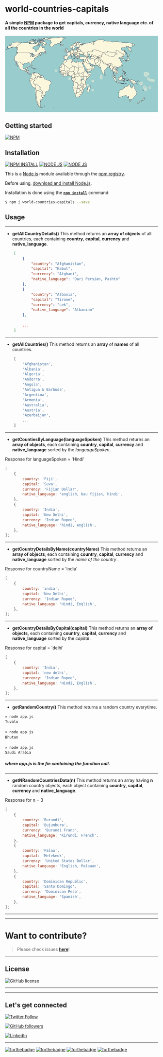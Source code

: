 # world-countries-capitals

#### A simple [NPM](https://www.npmjs.com/package/world-countries-capitals) package to get capitals, currency, native language etc. of all the countries in the world

![world-countries-capitals](assets/world-countries-capitals.gif)

## Getting started

[![NPM](https://nodei.co/npm/world-countries-capitals.png?compact=true)](https://nodei.co/npm/world-countries-capitals/)

## Installation

[![NPM INSTALL](http://img.shields.io/badge/npm-install-blue.svg?style=for-the-badge&logo=npm)](https://docs.npmjs.com/getting-started/installing-npm-packages-locally) [![NODE JS](http://img.shields.io/badge/Node-JS-teal.svg?style=for-the-badge&logo=node.js)](https://nodejs.org/en/) [![NODE JS](https://img.shields.io/npm/v/world-countries-capitals?logo=npm&label=world-countries-capitals&style=for-the-badge)](https://www.npmjs.com/package/world-countries-capitals)

This is a [Node.js](https://nodejs.org/en/) module available through the
[npm registry](https://www.npmjs.com/).

Before using, [download and install Node.js](https://nodejs.org/en/download/).

Installation is done using the
**[`npm install`](https://docs.npmjs.com/getting-started/installing-npm-packages-locally)** command:

```bash
$ npm i world-countries-capitals --save
```

## Usage

---

- **getAllCountryDetails()** This method returns an **array of objects** of all countries, each containing **country**, **capital**, **currency** and **native_language**.

```json
    [
        {
            "country": "Afghanistan",
            "capital": "Kabul",
            "currency": "Afghani",
            "native_language": "Dari Persian, Pashto"
        },
        {
            "country": "Albania",
            "capital": "Tirane",
            "currency": "Lek",
            "native_language": "Albanian"
        },

        ...
    ]
```

---

- **getAllCountries()** This method returns an **array** of **names** of all countries.

```javascript
    [
        'Afghanistan',
        'Albania',
        'Algeria',
        'Andorra',
        'Angola',
        'Antigua & Barbuda',
        'Argentina',
        'Armenia',
        'Australia',
        'Austria',
        'Azerbaijan',
        ...
    ]
```

---

- **getCountiesByLanguage(languageSpoken)** This method returns an **array of objects**, each containing **country**, **capital**, **currency** and **native_language** sorted by the _languageSpoken_.

Response for languageSpoken = 'Hindi'

```javascript
[
	{
		country: 'Fiji',
		capital: 'Suva',
		currency: 'Fijian Dollar',
		native_language: 'english, bau fijian, hindi',
	},
	{
		country: 'India',
		capital: 'New Delhi',
		currency: 'Indian Rupee',
		native_language: 'hindi, english',
	},
];
```

---

- **getCountryDetailsByName(countryName)** This method returns an **array of objects**, each containing **country**, **capital**, **currency** and **native_language** sorted by the _name of the country_ .

Response for countryName = 'india'

```javascript
[
	{
		country: 'india',
		capital: 'New Delhi',
		currency: 'Indian Rupee',
		native_language: 'Hindi, English',
	},
];
```

---

- **getCountryDetailsByCapital(capital)** This method returns an **array of objects**, each containing **country**, **capital**, **currency** and **native_language** sorted by the _capital_ .

Response for capital = 'delhi'

```javascript
[
	{
		country: 'India',
		capital: 'new delhi',
		currency: 'Indian Rupee',
		native_language: 'Hindi, English',
	},
];
```

---

- **getRandomCountry()** This method returns a random country everytime.

```bash
» node app.js
Tuvalu

» node app.js
Bhutan

» node app.js
Saudi Arabia
```

##### where app.js is the fie containing the function call.

---

- **getNRandomCountriesData(n)** This method returns an array having **n** random country objects, each object containing **country**, **capital**, **currency** and **native_language**.

Response for n = 3

```javascript
[
	{
		country: 'Burundi',
		capital: 'Bujumbura',
		currency: 'Burundi Franc',
		native_language: 'Kirundi, French',
	},
	{
		country: 'Palau',
		capital: 'Melekeok',
		currency: 'United States Dollar',
		native_language: 'English, Palauan',
	},
	{
		country: 'Dominican Republic',
		capital: 'Santo Domingo',
		currency: 'Dominican Peso',
		native_language: 'Spanish',
	},
];
```

---

---

# Want to contribute?

<!-- [![Open Source Love](https://badges.frapsoft.com/os/v3/open-source-175x29.png?v=103)](https://github.com/bhatvikrant/world-countries-capitals/issues) -->

> Please check issues **[here](https://github.com/bhatvikrant/world-countries-capitals/issues)**!

---

## License

![GitHub license](https://img.shields.io/github/license/bhatvikrant/world-countries-capitals.svg?style=for-the-badge&logo=github)

---

---

## Let's get connected

[![Twitter Follow](https://img.shields.io/twitter/follow/vikrantbhat1022.svg?style=for-the-badge&logo=twitter)](https://twitter.com/vikrantbhat1022)

[![GitHub followers](https://img.shields.io/github/followers/bhatvikrant.svg?label=Follow&style=for-the-badge&logo=github)](https://github.com/bhatvikrant/)

[![LinkedIn](https://img.shields.io/static/v1.svg?label=connect&message=@vikrantbhat&color=success&logo=linkedin&style=for-the-badge&logoColor=white&colorA=blue)](https://www.linkedin.com/in/vikrant-bhat-2b6221189/)

<hr>

[![forthebadge](https://forthebadge.com/images/badges/built-with-love.svg)](https://github.com/bhatvikrant/world-countries-capitals) [![forthebadge](https://forthebadge.com/images/badges/made-with-javascript.svg)](https://github.com/bhatvikrant/world-countries-capitals) [![forthebadge](https://forthebadge.com/images/badges/makes-people-smile.svg)](https://github.com/bhatvikrant/world-countries-capitals) [![forthebadge](https://forthebadge.com/images/badges/check-it-out.svg)](https://github.com/bhatvikrant/world-countries-capitals)
